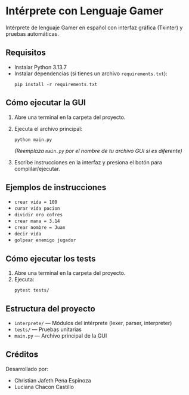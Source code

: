 
# Intérprete con Lenguaje Gamer

Intérprete de lenguaje Gamer en español con interfaz gráfica (Tkinter) y pruebas automáticas.

## Requisitos

- Instalar Python 3.13.7 
- Instalar dependencias (si tienes un archivo `requirements.txt`):
  ```
  pip install -r requirements.txt
  ```

## Cómo ejecutar la GUI

1. Abre una terminal en la carpeta del proyecto.
2. Ejecuta el archivo principal:
   ```
   python main.py
   ```
   *(Reemplaza `main.py` por el nombre de tu archivo GUI si es diferente)*

3. Escribe instrucciones en la interfaz y presiona el botón para complilar/ejecutar.

## Ejemplos de instrucciones

- `crear vida = 100`
- `curar vida pocion`
- `dividir oro cofres`
- `crear mana = 3.14`
- `crear nombre = Juan`
- `decir vida`
- `golpear enemigo jugador`

## Cómo ejecutar los tests

1. Abre una terminal en la carpeta del proyecto.
2. Ejecuta:
   ```
   pytest tests/
   ```

## Estructura del proyecto

- `interprete/` — Módulos del intérprete (lexer, parser, interpreter)
- `tests/` — Pruebas unitarias
- `main.py` — Archivo principal de la GUI

## Créditos

Desarrollado por:
- Christian Jafeth Pena Espinoza 
- Luciana Chacon Castillo


